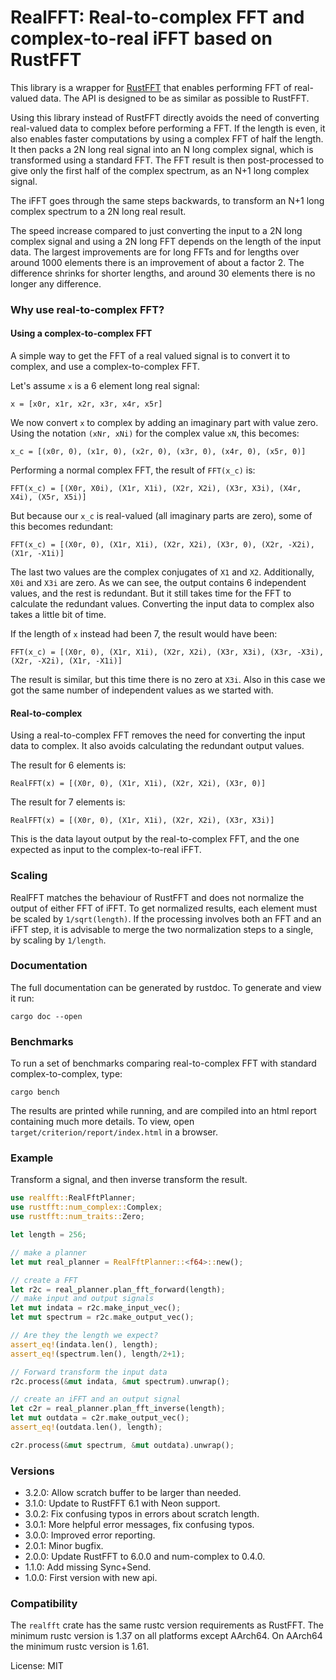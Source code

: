 # RealFFT: Real-to-complex FFT and complex-to-real iFFT based on RustFFT

This library is a wrapper for [RustFFT](https://crates.io/crates/rustfft) that enables performing FFT of real-valued data.
The API is designed to be as similar as possible to RustFFT.

Using this library instead of RustFFT directly avoids the need of converting real-valued data to complex before performing a FFT.
If the length is even, it also enables faster computations by using a complex FFT of half the length.
It then packs a 2N long real signal into an N long complex signal, which is transformed using a standard FFT.
The FFT result is then post-processed to give only the first half of the complex spectrum, as an N+1 long complex signal.

The iFFT goes through the same steps backwards, to transform an N+1 long complex spectrum to a 2N long real result.

The speed increase compared to just converting the input to a 2N long complex signal
and using a 2N long FFT depends on the length of the input data.
The largest improvements are for long FFTs and for lengths over around 1000 elements there is an improvement of about a factor 2.
The difference shrinks for shorter lengths, and around 30 elements there is no longer any difference.

### Why use real-to-complex FFT?
#### Using a complex-to-complex FFT
A simple way to get the FFT of a real valued signal is to convert it to complex, and use a complex-to-complex FFT.

Let's assume `x` is a 6 element long real signal:
```
x = [x0r, x1r, x2r, x3r, x4r, x5r]
```

We now convert `x` to complex by adding an imaginary part with value zero. Using the notation `(xNr, xNi)` for the complex value `xN`, this becomes:
```
x_c = [(x0r, 0), (x1r, 0), (x2r, 0), (x3r, 0), (x4r, 0), (x5r, 0)]
```

Performing a normal complex FFT, the result of `FFT(x_c)` is:
```
FFT(x_c) = [(X0r, X0i), (X1r, X1i), (X2r, X2i), (X3r, X3i), (X4r, X4i), (X5r, X5i)]
```

But because our `x_c` is real-valued (all imaginary parts are zero), some of this becomes redundant:
```
FFT(x_c) = [(X0r, 0), (X1r, X1i), (X2r, X2i), (X3r, 0), (X2r, -X2i), (X1r, -X1i)]
```

The last two values are the complex conjugates of `X1` and `X2`. Additionally, `X0i` and `X3i` are zero.
As we can see, the output contains 6 independent values, and the rest is redundant.
But it still takes time for the FFT to calculate the redundant values.
Converting the input data to complex also takes a little bit of time.

If the length of `x` instead had been 7, the result would have been:
```
FFT(x_c) = [(X0r, 0), (X1r, X1i), (X2r, X2i), (X3r, X3i), (X3r, -X3i), (X2r, -X2i), (X1r, -X1i)]
```

The result is similar, but this time there is no zero at `X3i`. Also in this case we got the same number of independent values as we started with.

#### Real-to-complex
Using a real-to-complex FFT removes the need for converting the input data to complex.
It also avoids calculating the redundant output values.

The result for 6 elements is:
```
RealFFT(x) = [(X0r, 0), (X1r, X1i), (X2r, X2i), (X3r, 0)]
```

The result for 7 elements is:
```
RealFFT(x) = [(X0r, 0), (X1r, X1i), (X2r, X2i), (X3r, X3i)]
```

This is the data layout output by the real-to-complex FFT, and the one expected as input to the complex-to-real iFFT.

### Scaling
RealFFT matches the behaviour of RustFFT and does not normalize the output of either FFT of iFFT. To get normalized results, each element must be scaled by `1/sqrt(length)`. If the processing involves both an FFT and an iFFT step, it is advisable to merge the two normalization steps to a single, by scaling by `1/length`.

### Documentation

The full documentation can be generated by rustdoc. To generate and view it run:
```
cargo doc --open
```

### Benchmarks

To run a set of benchmarks comparing real-to-complex FFT with standard complex-to-complex, type:
```
cargo bench
```
The results are printed while running, and are compiled into an html report containing much more details.
To view, open `target/criterion/report/index.html` in a browser.

### Example
Transform a signal, and then inverse transform the result.
```rust
use realfft::RealFftPlanner;
use rustfft::num_complex::Complex;
use rustfft::num_traits::Zero;

let length = 256;

// make a planner
let mut real_planner = RealFftPlanner::<f64>::new();

// create a FFT
let r2c = real_planner.plan_fft_forward(length);
// make input and output signals
let mut indata = r2c.make_input_vec();
let mut spectrum = r2c.make_output_vec();

// Are they the length we expect?
assert_eq!(indata.len(), length);
assert_eq!(spectrum.len(), length/2+1);

// Forward transform the input data
r2c.process(&mut indata, &mut spectrum).unwrap();

// create an iFFT and an output signal
let c2r = real_planner.plan_fft_inverse(length);
let mut outdata = c2r.make_output_vec();
assert_eq!(outdata.len(), length);

c2r.process(&mut spectrum, &mut outdata).unwrap();
```

### Versions
- 3.2.0: Allow scratch buffer to be larger than needed.
- 3.1.0: Update to RustFFT 6.1 with Neon support.
- 3.0.2: Fix confusing typos in errors about scratch length.
- 3.0.1: More helpful error messages, fix confusing typos.
- 3.0.0: Improved error reporting.
- 2.0.1: Minor bugfix.
- 2.0.0: Update RustFFT to 6.0.0 and num-complex to 0.4.0.
- 1.1.0: Add missing Sync+Send.
- 1.0.0: First version with new api.


### Compatibility
The `realfft` crate has the same rustc version requirements as RustFFT.
The minimum rustc version is 1.37 on all platforms except AArch64.
On AArch64 the minimum rustc version is 1.61.

License: MIT

